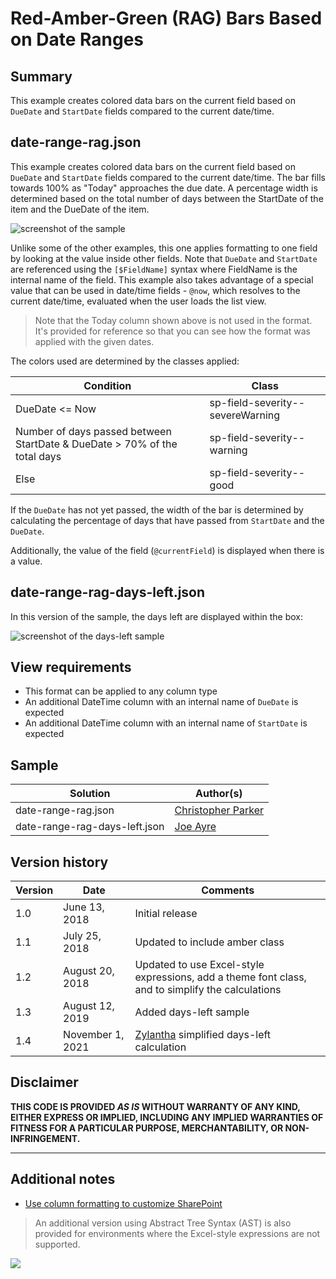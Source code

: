 # Red-Amber-Green (RAG) Bars Based on Date Ranges

## Summary
This example creates colored data bars on the current field based on `DueDate` and `StartDate` fields compared to the current date/time.

## date-range-rag.json
This example creates colored data bars on the current field based on `DueDate` and `StartDate` fields compared to the current date/time. The bar fills towards 100% as "Today" approaches the due date. A percentage width is determined based on the total number of days between the StartDate of the item and the DueDate of the item.

![screenshot of the sample](./assets/screenshot.png)

Unlike some of the other examples, this one applies formatting to one field by looking at the value inside other fields. Note that `DueDate` and `StartDate` are referenced using the `[$FieldName]` syntax where FieldName is the internal name of the field. This example also takes advantage of a special value that can be used in date/time fields - `@now`, which resolves to the current date/time, evaluated when the user loads the list view.

>Note that the Today column shown above is not used in the format. It's provided for reference so that you can see how the format was applied with the given dates.

The colors used are determined by the classes applied:

|Condition|Class|
|---|---|
|DueDate <= Now|sp-field-severity--severeWarning|
|Number of days passed between StartDate & DueDate > 70% of the total days|sp-field-severity--warning|
|Else|sp-field-severity--good|

If the `DueDate` has not yet passed, the width of the bar is determined by calculating the percentage of days that have passed from `StartDate` and the `DueDate`.

Additionally, the value of the field (`@currentField`) is displayed when there is a value.

## date-range-rag-days-left.json

In this version of the sample, the days left are displayed within the box:

![screenshot of the days-left sample](./assets/screenshot-daysleft.png)


## View requirements
- This format can be applied to any column type
- An additional DateTime column with an internal name of `DueDate` is expected
- An additional DateTime column with an internal name of `StartDate` is expected

## Sample

Solution|Author(s)
--------|---------
date-range-rag.json | [Christopher Parker](https://github.com/ChrispyBites)
date-range-rag-days-left.json | [Joe Ayre](https://github.com/JoeAyre)

## Version history

Version|Date|Comments
-------|----|--------
1.0|June 13, 2018|Initial release
1.1|July 25, 2018|Updated to include amber class
1.2|August 20, 2018|Updated to use Excel-style expressions, add a theme font class, and to simplify the calculations
1.3|August 12, 2019|Added days-left sample
1.4|November 1, 2021|[Zylantha](https://github.com/zylantha) simplified days-left calculation

## Disclaimer
**THIS CODE IS PROVIDED *AS IS* WITHOUT WARRANTY OF ANY KIND, EITHER EXPRESS OR IMPLIED, INCLUDING ANY IMPLIED WARRANTIES OF FITNESS FOR A PARTICULAR PURPOSE, MERCHANTABILITY, OR NON-INFRINGEMENT.**

---

## Additional notes

- [Use column formatting to customize SharePoint](https://docs.microsoft.com/en-us/sharepoint/dev/declarative-customization/column-formatting)

> An additional version using Abstract Tree Syntax (AST) is also provided for environments where the Excel-style expressions are not supported.

<img src="https://pnptelemetry.azurewebsites.net/list-formatting/column-samples/date-range-rag" />
